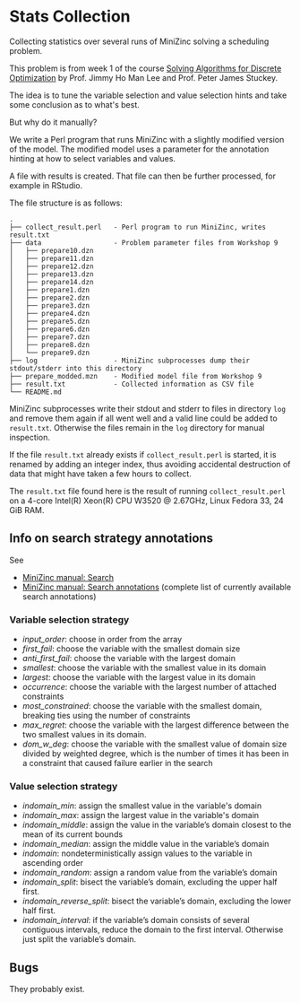 # Stats Collection

Collecting statistics over several runs of MiniZinc solving a scheduling problem.

This problem is from week 1 of the course [Solving Algorithms for Discrete Optimization](https://www.coursera.org/learn/solving-algorithms-discrete-optimization)
by Prof. Jimmy Ho Man Lee and Prof. Peter James Stuckey.

The idea is to tune the variable selection and value selection hints and take some
conclusion as to what's best.

But why do it manually?

We write a Perl program that runs MiniZinc with a slightly modified version of the model.
The modified model uses a parameter for the annotation hinting at how to 
select variables and values.

A file with results is created. That file can then be further processed, for example in RStudio.

The file structure is as follows:

```
.
├── collect_result.perl   - Perl program to run MiniZinc, writes result.txt
├── data                  - Problem parameter files from Workshop 9
│   ├── prepare10.dzn
│   ├── prepare11.dzn
│   ├── prepare12.dzn
│   ├── prepare13.dzn
│   ├── prepare14.dzn
│   ├── prepare1.dzn
│   ├── prepare2.dzn
│   ├── prepare3.dzn
│   ├── prepare4.dzn
│   ├── prepare5.dzn
│   ├── prepare6.dzn
│   ├── prepare7.dzn
│   ├── prepare8.dzn
│   └── prepare9.dzn
├── log                   - MiniZinc subprocesses dump their stdout/stderr into this directory
├── prepare_modded.mzn    - Modified model file from Workshop 9
├── result.txt            - Collected information as CSV file
└── README.md
```

MiniZinc subprocesses write their stdout and stderr to files in directory `log`
and remove them again if all went well and a valid line could be added to `result.txt`.
Otherwise the files remain in the `log` directory for manual inspection.

If the file `result.txt` already exists if `collect_result.perl` is started,
it is renamed by adding an integer index, thus avoiding accidental destruction
of data that might have taken a few hours to collect.

The `result.txt` file found here is the result of running `collect_result.perl`
on a 4-core Intel(R) Xeon(R) CPU W3520 @ 2.67GHz, Linux Fedora 33, 24 GiB RAM.

## Info on search strategy annotations 

See

   - [MiniZinc manual: Search](https://www.minizinc.org/doc-2.5.5/en/mzn_search.html)
   - [MiniZinc manual: Search annotations](https://www.minizinc.org/doc-2.5.5/en/fzn-spec.html?highlight=dom_w_deg#search-annotations) (complete list of currently available search annotations)

### Variable selection strategy

- *input_order*: choose in order from the array
- *first_fail*: choose the variable with the smallest domain size
- *anti_first_fail*: choose the variable with the largest domain
- *smallest*: choose the variable with the smallest value in its domain
- *largest*: choose the variable with the largest value in its domain
- *occurrence*: choose the variable with the largest number of attached constraints
- *most_constrained*: choose the variable with the smallest domain, breaking ties using the number of constraints
- *max_regret*: choose the variable with the largest difference between the two smallest values in its domain.
- *dom_w_deg*: choose the variable with the smallest value of domain size divided by weighted degree, which is the number of times it has been in a constraint that caused failure earlier in the search

### Value selection strategy

- *indomain_min*: assign the smallest value in the variable's domain
- *indomain_max*: assign the largest value in the variable's domain
- *indomain_middle*: assign the value in the variable’s domain closest to the mean of its current bounds
- *indomain_median*: assign the middle value in the variable’s domain
- *indomain*: nondeterministically assign values to the variable in ascending order
- *indomain_random*: assign a random value from the variable’s domain
- *indomain_split*: bisect the variable’s domain, excluding the upper half first.
- *indomain_reverse_split*: bisect the variable’s domain, excluding the lower half first.
- *indomain_interval*: if the variable’s domain consists of several contiguous intervals, reduce the domain to the first interval. Otherwise just split the variable’s domain.

## Bugs

They probably exist.







